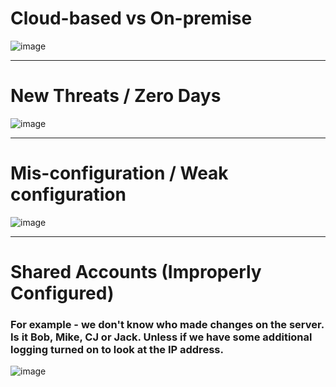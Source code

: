 # Cloud-based vs On-premise
![image](https://github.com/Abowafy/1-Attackes-Threats-and-Vulnerabilities/assets/53989917/cb62cd07-763d-429a-9556-2d30b1e61bf7)

---

# New Threats / Zero Days
![image](https://github.com/Abowafy/1-Attackes-Threats-and-Vulnerabilities/assets/53989917/607ed65b-cf48-4d2f-93ee-7636822fd688)

---

# Mis-configuration / Weak configuration
![image](https://github.com/Abowafy/1-Attackes-Threats-and-Vulnerabilities/assets/53989917/3b8cbafe-cf79-464f-9988-84c906314f2f)

---

# Shared Accounts (Improperly Configured)
### For example - we don't know who made changes on the server. Is it Bob, Mike, CJ or Jack. Unless if we have some additional logging turned on to look at the IP address. 
![image](https://github.com/Abowafy/1-Attackes-Threats-and-Vulnerabilities/assets/53989917/8fea8695-7290-4d79-902d-5b9bae9d2f96)


























